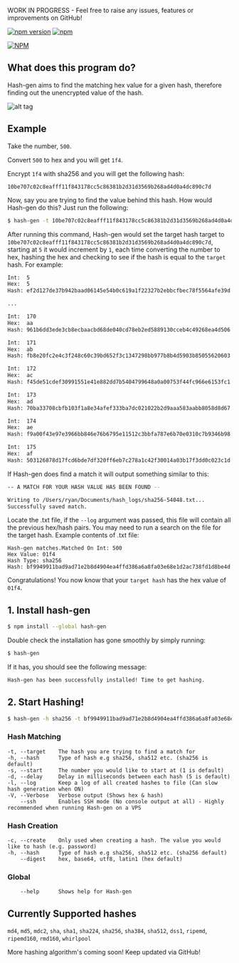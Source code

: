 WORK IN PROGRESS - Feel free to raise any issues, features or improvements on GitHub!

[![npm version](https://badge.fury.io/js/hash-gen.svg)](https://badge.fury.io/js/hash-gen)
[![npm](https://img.shields.io/npm/dm/hash-gen.svg)](https://www.npmjs.com/package/hash-gen)

[![NPM](https://nodei.co/npm/hash-gen.png?downloads=true&downloadRank=true)](https://nodei.co/npm/hash-gen/)

## What does this program do?

Hash-gen aims to find the matching hex value for a given hash, therefore finding out the
unencrypted value of the hash.

![alt tag](https://s2.postimg.org/74q9wpg7t/Screen_Shot_2017_03_01_at_20_57_40.png)

## Example

Take the number, `500`.

Convert `500` to hex and you will get `1f4`.

Encrypt `1f4` with sha256 and you will get the following hash:

`10be707c02c8eafff11f843178cc5c86381b2d31d3569b268ad4d0a4dc890c7d`

Now, say you are trying to find the value behind this hash. How would Hash-gen
do this? Just run the following:

```bash
$ hash-gen -t 10be707c02c8eafff11f843178cc5c86381b2d31d3569b268ad4d0a4dc890c7d -s 5 -d 1 -h sha256 -V --log
```

After running this command, Hash-gen would set the target hash target to `10be707c02c8eafff11f843178cc5c86381b2d31d3569b268ad4d0a4dc890c7d`, starting at `5` it would increment by `1`, each time converting the number to hex, hashing the hex and checking
to see if the hash is equal to the `target` hash. For example:

```bash
Int:  5
Hex:  5
Hash: ef2d127de37b942baad06145e54b0c619a1f22327b2ebbcfbec78f5564afe39d

...

Int:  170
Hex:  aa
Hash: 961b6dd3ede3cb8ecbaacbd68de040cd78eb2ed5889130cceb4c49268ea4d506

Int:  171
Hex:  ab
Hash: fb8e20fc2e4c3f248c60c39bd652f3c1347298bb977b8b4d5903b85055620603

Int:  172
Hex:  ac
Hash: f45de51cdef30991551e41e882dd7b5404799648a0a00753f44fc966e6153fc1

Int:  173
Hex:  ad
Hash: 70ba33708cbfb103f1a8e34afef333ba7dc021022b2d9aaa583aabb8058d8d67

Int:  174
Hex:  ae
Hash: f9a00f43e97e3966bb846e76b6795e11512c3bbfa787e6b70e0310c7b9346b98

Int:  175
Hex:  af
Hash: 503126878d17fcd6bde7df320ff6eb7c278a1c42f30014a03b17f3dd0c023c1d
```

If Hash-gen does find a match it will output something similar to this:

```bash
-- A MATCH FOR YOUR HASH VALUE HAS BEEN FOUND --

Writing to /Users/ryan/Documents/hash_logs/sha256-54048.txt...
Successfully saved match.
```

Locate the .txt file, if the `--log` argument was passed, this file will contain all the previous hex/hash pairs.
You may need to run a search on the file for the target hash. Example contents of .txt file:

```
Hash-gen matches.Matched On Int: 500
Hex Value: 01f4
Hash Type: sha256
Hash: bf9949911bad9ad71e2b8d4904ea4ffd386a6a8fa03e68e1d2ac738fd1d8be4d
```

Congratulations! You now know that your `target hash` has the hex value of `01f4`.

## 1. Install hash-gen

```bash
$ npm install --global hash-gen
```

Double check the installation has gone smoothly by simply running:

```bash
$ hash-gen
```

If it has, you should see the following message:

```bash
Hash-gen has been successfully installed! Time to get hashing.
```

## 2. Start Hashing!

```bash
$ hash-gen -h sha256 -t bf9949911bad9ad71e2b8d4904ea4ffd386a6a8fa03e68e1d2ac738fd1d8be4d -s 5 -d 1 -V -l
```

### Hash Matching
```
-t, --target    The hash you are trying to find a match for
-h, --hash      Type of hash e.g sha256, sha512 etc. (sha256 is default)
-s, --start     The number you would like to start at (1 is default)
-d, --delay     Delay in milliseconds between each hash (5 is default)
-l, --log       Keep a log of all created hashes to file (Can slow hash generation when ON)
-V, --Verbose   Verbose output (Shows hex & hash)
    --ssh       Enables SSH mode (No console output at all) - Highly recommended when running Hash-gen on a VPS
```

### Hash Creation
```
-c, --create    Only used when creating a hash. The value you would like to hash (e.g. password)
-h, --hash      Type of hash e.g sha256, sha512 etc. (sha256 default)
    --digest    hex, base64, utf8, latin1 (hex default)
```

### Global
```
    --help      Shows help for Hash-gen
```

## Currently Supported hashes

`md4`, `md5`, `mdc2`,
`sha`, `sha1`, `sha224`, `sha256`, `sha384`, `sha512`,
`dss1`,
`ripemd`, `ripemd160`, `rmd160`,
`whirlpool`

More hashing algorithm's coming soon! Keep updated via GitHub!
